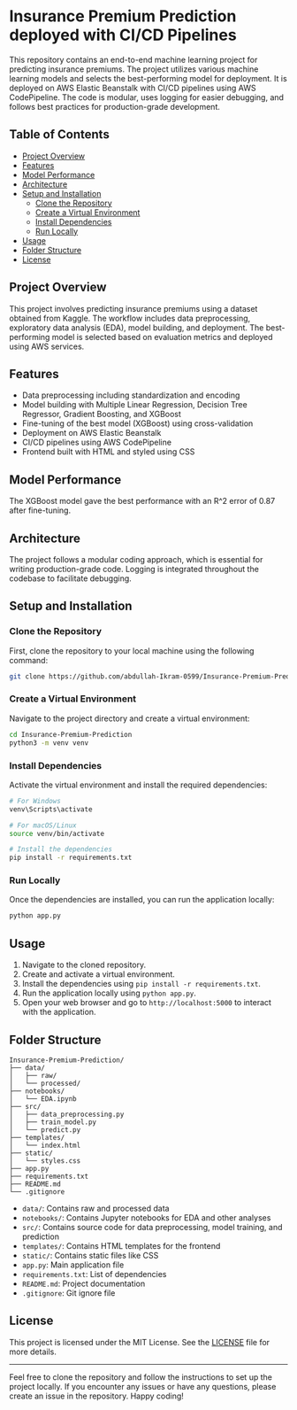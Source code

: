 # Insurance Premium Prediction deployed with CI/CD Pipelines

This repository contains an end-to-end machine learning project for predicting insurance premiums. The project utilizes various machine learning models and selects the best-performing model for deployment. It is deployed on AWS Elastic Beanstalk with CI/CD pipelines using AWS CodePipeline. The code is modular, uses logging for easier debugging, and follows best practices for production-grade development.

## Table of Contents
- [Project Overview](#project-overview)
- [Features](#features)
- [Model Performance](#model-performance)
- [Architecture](#architecture)
- [Setup and Installation](#setup-and-installation)
  - [Clone the Repository](#clone-the-repository)
  - [Create a Virtual Environment](#create-a-virtual-environment)
  - [Install Dependencies](#install-dependencies)
  - [Run Locally](#run-locally)
- [Usage](#usage)
- [Folder Structure](#folder-structure)
- [License](#license)

## Project Overview
This project involves predicting insurance premiums using a dataset obtained from Kaggle. The workflow includes data preprocessing, exploratory data analysis (EDA), model building, and deployment. The best-performing model is selected based on evaluation metrics and deployed using AWS services.

## Features
- Data preprocessing including standardization and encoding
- Model building with Multiple Linear Regression, Decision Tree Regressor, Gradient Boosting, and XGBoost
- Fine-tuning of the best model (XGBoost) using cross-validation
- Deployment on AWS Elastic Beanstalk
- CI/CD pipelines using AWS CodePipeline
- Frontend built with HTML and styled using CSS

## Model Performance
The XGBoost model gave the best performance with an R^2 error of 0.87 after fine-tuning.

## Architecture
The project follows a modular coding approach, which is essential for writing production-grade code. Logging is integrated throughout the codebase to facilitate debugging.

## Setup and Installation

### Clone the Repository
First, clone the repository to your local machine using the following command:
```bash
git clone https://github.com/abdullah-Ikram-0599/Insurance-Premium-Prediction.git
```

### Create a Virtual Environment
Navigate to the project directory and create a virtual environment:
```bash
cd Insurance-Premium-Prediction
python3 -m venv venv
```

### Install Dependencies
Activate the virtual environment and install the required dependencies:
```bash
# For Windows
venv\Scripts\activate

# For macOS/Linux
source venv/bin/activate

# Install the dependencies
pip install -r requirements.txt
```

### Run Locally
Once the dependencies are installed, you can run the application locally:
```bash
python app.py
```

## Usage
1. Navigate to the cloned repository.
2. Create and activate a virtual environment.
3. Install the dependencies using `pip install -r requirements.txt`.
4. Run the application locally using `python app.py`.
5. Open your web browser and go to `http://localhost:5000` to interact with the application.

## Folder Structure
```
Insurance-Premium-Prediction/
├── data/
│   ├── raw/
│   └── processed/
├── notebooks/
│   └── EDA.ipynb
├── src/
│   ├── data_preprocessing.py
│   ├── train_model.py
│   └── predict.py
├── templates/
│   └── index.html
├── static/
│   └── styles.css
├── app.py
├── requirements.txt
├── README.md
└── .gitignore
```

- `data/`: Contains raw and processed data
- `notebooks/`: Contains Jupyter notebooks for EDA and other analyses
- `src/`: Contains source code for data preprocessing, model training, and prediction
- `templates/`: Contains HTML templates for the frontend
- `static/`: Contains static files like CSS
- `app.py`: Main application file
- `requirements.txt`: List of dependencies
- `README.md`: Project documentation
- `.gitignore`: Git ignore file

## License
This project is licensed under the MIT License. See the [LICENSE](LICENSE) file for more details.

---

Feel free to clone the repository and follow the instructions to set up the project locally. If you encounter any issues or have any questions, please create an issue in the repository. Happy coding!
